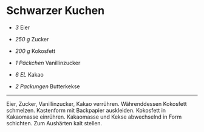 # Schwarzer Kuchen

- *3* Eier
- *250 g* Zucker
- *200 g* Kokosfett
- *1 Päckchen* Vanillinzucker
- *6 EL* Kakao

- *2 Packungen* Butterkekse

---

Eier, Zucker, Vanillinzucker, Kakao verrühren.
Währenddessen Kokosfett schmelzen.
Kastenform mit Backpapier auskleiden.
Kokosfett in Kakaomasse einrühren.
Kakaomasse und Kekse abwechselnd in Form schichten.
Zum Aushärten kalt stellen.

